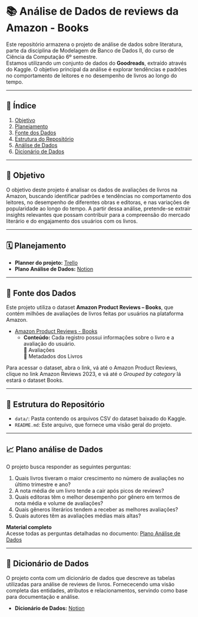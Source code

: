# 📚 Análise de Dados de reviews da Amazon - Books

Este repositório armazena o projeto de análise de dados sobre literatura, parte da disciplina de Modelagem de Banco de Dados II, do curso de Ciência da Computação 6º semestre.  
Estamos utilizando um conjunto de dados do **Goodreads**, extraído através do Kaggle. O objetivo principal da análise é explorar tendências e padrões no comportamento de leitores e no desempenho de livros ao longo do tempo.

---

## 📖 Índice

1. [Objetivo](#objetivo)
2. [Planejamento](#planejamento)  
3. [Fonte dos Dados](#fonte-dos-dados)  
4. [Estrutura do Repositório](#estrutura-do-repositorio)  
5. [Análise de Dados](#analise-de-dados)
6. [Dicionário de Dados](#dicionario-de-dados)

---

<h2 id="objetivo">📍 Objetivo</h2>

O objetivo deste projeto é analisar os dados de avaliações de livros na Amazon, buscando identificar padrões e tendências no comportamento dos leitores, no desempenho de diferentes obras e editoras, e nas variações de popularidade ao longo do tempo. A partir dessa análise, pretende-se extrair insights relevantes que possam contribuir para a compreensão do mercado literário e do engajamento dos usuários com os livros.

---

<h2 id="planejamento">🗓️ Planejamento</h2>

* **Planner do projeto:** [Trello](https://trello.com/b/glsrUTGu)
* **Plano Análise de Dados:** [Notion](https://www.notion.so/An-lise-de-Dados-de-Reviews-da-Amazon-Books-2602e007d63e809ba953ccd10c330932?source=copy_link)

---

<h2 id="fonte-dos-dados">🔗 Fonte dos Dados</h2>

Este projeto utiliza o dataset **Amazon Product Reviews – Books**, que contém milhões de avaliações de livros feitas por usuários na plataforma Amazon.

* [Amazon Product Reviews - Books](https://cseweb.ucsd.edu/~jmcauley/datasets.html)  
  - **Conteúdo:** Cada registro possui informações sobre o livro e a avaliação do usuário.  
    🔹 Avaliações  
    🔹 Metadados dos Livros
    
Para acessar o dataset, abra o link, vá até o Amazon Product Reviews, clique no link Amazon Reviews 2023, e vá até o *Grouped by category* lá estará o dataset Books.

---

<h2 id="estrutura-do-repositorio">📂 Estrutura do Repositório</h2>

* `data/`: Pasta contendo os arquivos CSV do dataset baixado do Kaggle.  
* `README.md`: Este arquivo, que fornece uma visão geral do projeto.

---

<h2 id="plano-analise-de-dados">📈 Plano análise de Dados</h2>

O projeto busca responder as seguintes perguntas:  

1. Quais livros tiveram o maior crescimento no número de avaliações no último trimestre e ano?  
2. A nota média de um livro tende a cair após picos de reviews?  
3. Quais editoras têm o melhor desempenho por gênero em termos de nota média e volume de avaliações?
4. Quais gêneros literários tendem a receber as melhores avaliações?
5. Quais autores têm as avaliações médias mais altas?

**Material completo**  
Acesse todas as perguntas detalhadas no documento: [Plano Análise de Dados](https://www.notion.so/An-lise-de-Dados-de-Reviews-da-Amazon-Books-2602e007d63e809ba953ccd10c330932?source=copy_link)

---

<h2 id="dicionario-de-dados">📖 Dicionário de Dados</h2>
O projeto conta com um dicionário de dados que descreve as tabelas utilizadas para análise de reviews de livros. Fornececendo uma visão completa das entidades, atributos e relacionamentos, servindo como base para documentação e análise.

* **Dicionário de Dados:** [Notion](https://www.notion.so/Dicion-rio-de-dados-2612e007d63e80dfbed5ec4966221406?source=copy_link) 
